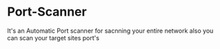 # Port-Scanner
It's an Automatic Port scanner for sacnning your entire network also you can scan your target sites port's
